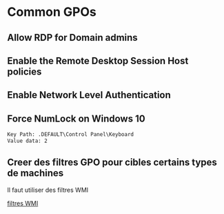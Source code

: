
# Common GPOs
## Allow RDP for Domain admins
## Enable the Remote Desktop Session Host policies
## Enable Network Level Authentication
## Force NumLock on Windows 10
```cmd
Key Path: .DEFAULT\Control Panel\Keyboard
Value data: 2
```
## Creer des filtres GPO pour cibles certains types de machines
Il faut utiliser des filtres WMI

[filtres WMI](https://learn.microsoft.com/en-us/windows/security/operating-system-security/network-security/windows-firewall/create-wmi-filters-for-the-gpo)

